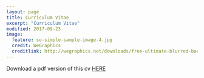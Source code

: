 ```yaml
---
layout: page
title: Curriculum Vitae
excerpt: "Curriculum Vitae"
modified: 2017-09-23
image:
  feature: so-simple-sample-image-4.jpg
  credit: WeGraphics
  creditlink: http://wegraphics.net/downloads/free-ultimate-blurred-background-pack/
---
```


Download a pdf version of this cv [HERE](./Marlow-CV_Sept_2019.pdf)
